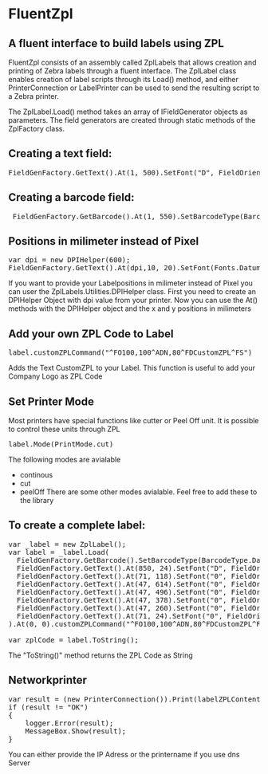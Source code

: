 FluentZpl
=========

<h2>A fluent interface to build labels using ZPL</h2>

FluentZpl consists of an assembly called ZplLabels that allows creation and printing of Zebra labels through a fluent interface. The ZplLabel class enables creation of label scripts through its Load() method, and either PrinterConnection or LabelPrinter can be used to send the resulting script to a Zebra printer.

The ZplLabel.Load() method takes an array of IFieldGenerator objects as parameters.  The field generators are created through static methods of the ZplFactory class. 

<h2>Creating a text field:</h2>

<pre>FieldGenFactory.GetText().At(1, 500).SetFont("D", FieldOrientation.Normal, 56).WithData("PO Line Number").Centered(1200)
</pre>
<h2>Creating a barcode field:</h2>
<pre>
 FieldGenFactory.GetBarcode().At(1, 550).SetBarcodeType(BarcodeType.Code128).SetFont("D", FieldOrientation.Normal, 40).WithData("1").Height(70).BarWidth(2).Centered(1200) </pre>

<h2>Positions in milimeter instead of Pixel</h2>
<pre>
var dpi = new DPIHelper(600);
FieldGenFactory.GetText().At(dpi,10, 20).SetFont(Fonts.DatumFont, FieldOrientation.Normal, Fontsizes.DatumFontSize).WithData("Testlabel")
</pre>
If you want to provide your Labelpositions in milimeter instead of Pixel you can user the ZplLabels.Utilities.DPIHelper class. First you need to create an DPIHelper Object with dpi value from your printer. Now you can use the At() methods with the DPIHelper object and the x and y positions in milimeters

<h2>Add your own ZPL Code to Label</h2>
<pre>label.customZPLCommand("^FO100,100^ADN,80^FDCustomZPL^FS")</pre>
Adds the Text CustomZPL to your Label. This function is useful to add your Company Logo as ZPL Code

<h2>Set Printer Mode</h2>
Most printers have special functions like cutter or Peel Off unit. It is possible to control these units through ZPL
<pre>label.Mode(PrintMode.cut)</pre>

The following modes are avialable
* continous
* cut
* peelOff
There are some other modes avialable. Feel free to add these to the library

<h2>To create a complete label:</h2>

<pre>var _label = new ZplLabel();
var label = _label.Load(    
  FieldGenFactory.GetBarcode().SetBarcodeType(BarcodeType.DataMatrix).printTextLabel(false).Height(14).WithData("UI123456789").At(827, 307),    
  FieldGenFactory.GetText().At(850, 24).SetFont("D", FieldOrientation.Normal, 40).WithData("Testlabel"),    
  FieldGenFactory.GetText().At(71, 118).SetFont("0", FieldOrientation.Normal, 50).WithData("Testlabel Testlabel Testlabel"),    
  FieldGenFactory.GetText().At(47, 614).SetFont("0", FieldOrientation.Normal, 70).WithData("UID: Testlabel"),    
  FieldGenFactory.GetText().At(47, 496).SetFont("0", FieldOrientation.Normal, 60).WithData("Reel: Testlabel"),    
  FieldGenFactory.GetText().At(47, 378).SetFont("0", FieldOrientation.Normal, 60).WithData("MSL: Testlabel"),    
  FieldGenFactory.GetText().At(47, 260).SetFont("0", FieldOrientation.Normal, 60).WithData("Menge: Testlabel"),    
  FieldGenFactory.GetText().At(71, 24).SetFont("0", FieldOrientation.Normal, 70).WithData("SAP: Testlabel")    
).At(0, 0).customZPLCommand("^FO100,100^ADN,80^FDCustomZPL^FS").CutOffset(0).Mode(PrintMode.cut);

var zplCode = label.ToString();
</pre>
                
The "ToString()" method returns the ZPL Code as String

<h2>Networkprinter</h2>
<pre>
var result = (new PrinterConnection()).Print(labelZPLContent, printername);
if (result != "OK")
{
    logger.Error(result);
    MessageBox.Show(result);
}
</pre>
You can either provide the IP Adress or the printername if you use dns Server
